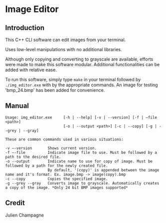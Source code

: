 # Image Editor
## Introduction
This C++ CLI software can edit images from your terminal.

Uses low-level manipulations with no additional libraries.

Although only copying and converting to grayscale are available,
efforts were made to make this software modular. Additional functionalities can be added with relative ease.

To run this software, simply type `make` in your terminal followed by `./img_editor.exe` with by the appropriate commands.
An image for testing 'bmp_24.bmp' has been added for convenience.

## Manual
```
Usage: img_editor.exe     [-h | --help] [-v | --version] [-f | —file <path>]
                          [-o | --output <path>] [-c | --copy] [-g | --grey | --gray]

These are common commands used in various situations:

-v —-version       Shows current version.
-f —-file          Indicate image file to use. Must be followed by a path to the desired file.
-o --output        Indicate name to use for copy of image. Must be followed by a path for the newly created file.
                   By default, '(copy)' is appended between the image name and it's format. Ex. image.bmp -> image(copy).bmp
-c --copy          Copies the specified image.
-g --grey --gray   Converts image to grayscale. Automatically creates a copy of the image. *Only 24 bit BMP images supported*
```

## Credit
Julien Champagne

